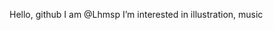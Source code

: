 Hello, github 
I am @Lhmsp
I’m interested in illustration, music

<!---
Lhmsp/Lhmsp is a ✨ special ✨ repository because its `README.md` (this file) appears on your GitHub profile.
You can click the Preview link to take a look at your changes.
--->
